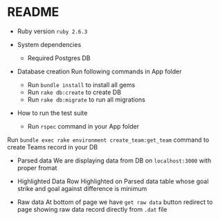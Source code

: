 # README

* Ruby version
	`ruby 2.6.3`

* System dependencies
	- Required Postgres DB	

* Database creation
	Run following commands in App folder
	- Run `bundle install` to install all gems
	- Run `rake db:create` to create DB
	- Run `rake db:migrate` to run all migrations

* How to run the test suite
	- Run `rspec` command in your App folder

Run `bundle exec rake environment create_team:get_team` command to create Teams record in your DB

- Parsed data
We are displaying data from DB on `localhost:3000` with proper fromat

- Highlighted Data
Row Highlighted on Parsed data table whose goal strike and goal against difference is minimum

- Raw data
At bottom of page we have `get raw data` button redirect to page showing raw data record directly from `.dat` file
